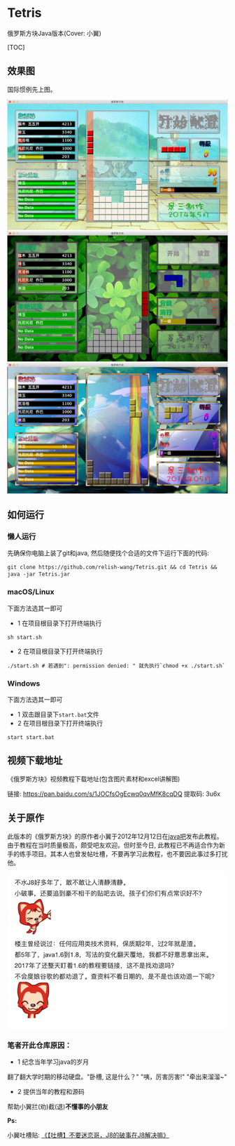 # Tetris

俄罗斯方块Java版本(Cover: 小翼)

[TOC]

## 效果图

国际惯例先上图。

![默认皮肤][default_view]
![皮肤1][skin1_view]
![皮肤2][skin2_view]

## 如何运行

### 懒人运行
先确保你电脑上装了git和java, 然后随便找个合适的文件下运行下面的代码:
```
git clone https://github.com/relish-wang/Tetris.git && cd Tetris && java -jar Tetris.jar
```

### macOS/Linux
下面方法选其一即可
 - 1 在项目根目录下打开终端执行
```shell
sh start.sh
```
 - 2  在项目根目录下打开终端执行
```shell
./start.sh # 若遇到": permission denied: " 就先执行`chmod +x ./start.sh`
```
### Windows
下面方法选其一即可
 - 1 双击跟目录下`start.bat`文件
 - 2 在项目根目录下打开终端执行
 ```shell
start start.bat
 ```

## 视频下载地址

《俄罗斯方块》视频教程下载地址(包含图片素材和excel讲解图)

链接: https://pan.baidu.com/s/1JOCfsOgEcwq0qvMfK8cqDQ 
提取码: 3u6x 


## 关于原作

此版本的《俄罗斯方块》的原作者小翼于2012年12月12日在[java吧](http://tieba.baidu.com/f?kw=java&ie=utf-8)发布此教程。由于教程在当时质量极高，颇受吧友欢迎。但时至今日, 此教程已不再适合作为新手的练手项目。其本人也曾发帖吐槽，不要再学习此教程，也不要因此事过多打扰他。

![别迷恋哥](art/dont_miss_me.png)

### 笔者开此仓库原因：

- 1 纪念当年学习java的岁月

翻了翻大学时期的移动硬盘。"卧槽, 这是什么？" "咦，厉害厉害!" "牵出来溜溜~"

- 2 提供当年的教程和源码

帮助小翼拦(劝)截(退)**不懂事的小朋友**


**Ps:**

小翼吐槽贴: [《【吐槽】不要迷恋哥，J8的破事在J8解决嘛》][tucao]



[tucao]: http://tieba.baidu.com/p/5102819596?pid=106842140390&cid=#106842140390(http://tieba.baidu.com/p/5102819596?pid=106842140390&cid=#106842140390)
[default_view]:./art/default.png
[skin1_view]:./art/skin1.png
[skin2_view]:./art/skin2.png
